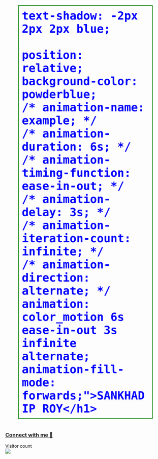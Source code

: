 <!-- ![visitors](https://visitor-badge.glitch.me/badge?page_id=Sankhadip-Roy&left_color=green&right_color=red)
![visitors](https://visitor-badge.laobi.icu/badge?page_id=Sankhadip-Roy.Sankhadip-Roy)
 -->
 <h1 style="color: blue;
    font-size: 300%;
    border: 2px solid green;
    margin: 40px;
    padding: 10px;
    box-sizing: border-box;
    font-family: "Lucida Console", "Courier New", monospace;

    text-shadow: -2px 2px 2px blue;

    position: relative;
    background-color: powderblue;
    /* animation-name: example; */
    /* animation-duration: 6s; */
    /* animation-timing-function: ease-in-out; */
    /* animation-delay: 3s; */
    /* animation-iteration-count: infinite; */
    /* animation-direction: alternate; */
    animation: color_motion 6s ease-in-out 3s infinite alternate;
    animation-fill-mode: forwards;">SANKHADIP ROY</h1>
 ### [Connect with me 💬](www.linkedin.com/in/sankhadip-roy) 
<p align="left"> 
  Visitor count<br>
  <img src="https://profile-counter.glitch.me/Sankhadip-Roy/count.svg" />
</p>

